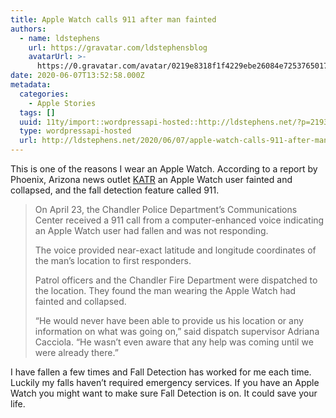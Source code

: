 ```yaml
---
title: Apple Watch calls 911 after man fainted
authors:
  - name: ldstephens
    url: https://gravatar.com/ldstephensblog
    avatarUrl: >-
      https://0.gravatar.com/avatar/0219e8318f1f4229ebe26084e7253765017f43ca0c631be37dc6d0b8ad6e40a4?s=96&d=identicon&r=G
date: 2020-06-07T13:52:58.000Z
metadata:
  categories:
    - Apple Stories
  tags: []
  uuid: 11ty/import::wordpressapi-hosted::http://ldstephens.net/?p=2193
  type: wordpressapi-hosted
  url: http://ldstephens.net/2020/06/07/apple-watch-calls-911-after-man-fainted/
---
```

This is one of the reasons I wear an Apple Watch. According to a report by Phoenix, Arizona news outlet [KATR](https://ktar.com/story/3238795/apple-watch-called-911-when-chandler-man-was-left-unresponsive/) an Apple Watch user fainted and collapsed, and the fall detection feature called 911.

> On April 23, the Chandler Police Department’s Communications Center received a 911 call from a computer-enhanced voice indicating an Apple Watch user had fallen and was not responding.
> 
> The voice provided near-exact latitude and longitude coordinates of the man’s location to first responders.
> 
> Patrol officers and the Chandler Fire Department were dispatched to the location. They found the man wearing the Apple Watch had fainted and collapsed.
> 
> “He would never have been able to provide us his location or any information on what was going on,” said dispatch supervisor Adriana Cacciola. “He wasn’t even aware that any help was coming until we were already there.”

I have fallen a few times and Fall Detection has worked for me each time. Luckily my falls haven’t required emergency services. If you have an Apple Watch you might want to make sure Fall Detection is on. It could save your life.